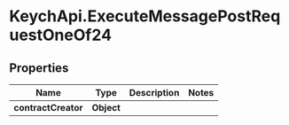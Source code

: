 # KeychApi.ExecuteMessagePostRequestOneOf24

## Properties

Name | Type | Description | Notes
------------ | ------------- | ------------- | -------------
**contractCreator** | **Object** |  | 


